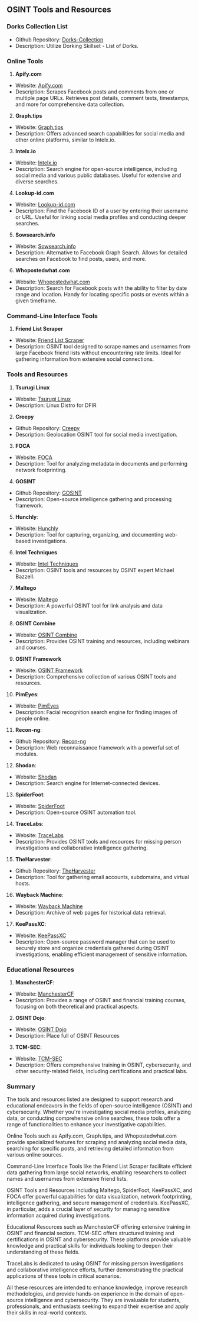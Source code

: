 ## OSINT Tools and Resources

### Dorks Collection List
- Github Repository: [Dorks-Collection](https://github.com/cipher387/Dorks-collections-list)
- Description: Utilize Dorking Skillset - List of Dorks.

### Online Tools

1. **Apify.com**
- Website: [Apify.com](https://apify.com)
- Description: Scrapes Facebook posts and comments from one or multiple page URLs. Retrieves post details, comment texts, timestamps, and more for comprehensive data collection.

2. **Graph.tips**
- Website: [Graph.tips](https://graph.tips)
- Description: Offers advanced search capabilities for social media and other online platforms, similar to Intelx.io.

3. **Intelx.io**
- Website: [Intelx.io](https://intelx.io)
- Description: Search engine for open-source intelligence, including social media and various public databases. Useful for extensive and diverse searches.

4. **Lookup-id.com**
- Website: [Lookup-id.com](https://lookup-id.com)
- Description: Find the Facebook ID of a user by entering their username or URL. Useful for linking social media profiles and conducting deeper searches.

5. **Sowsearch.info**
- Website: [Sowsearch.info](https://sowsearch.info)
- Description: Alternative to Facebook Graph Search. Allows for detailed searches on Facebook to find posts, users, and more.

6. **Whopostedwhat.com**
- Website: [Whopostedwhat.com](https://whopostedwhat.com)
- Description: Search for Facebook posts with the ability to filter by date range and location. Handy for locating specific posts or events within a given timeframe.

### Command-Line Interface Tools

1. **Friend List Scraper**
- Website: [Friend List Scraper](https://github.com/n0kovo/fb_friend_list_scraper)
- Description: OSINT tool designed to scrape names and usernames from large Facebook friend lists without encountering rate limits. Ideal for gathering information from extensive social connections.

### Tools and Resources

1. **Tsurugi Linux**
- Website: [Tsurugi Linux](https://tsurugi-linux.org/)
- Description: Linux Distro for DFIR
   

2. **Creepy**
- Github Repository: [Creepy](https://github.com/ilektrojohn/creepy)
- Description: Geolocation OSINT tool for social media investigation.

3. **FOCA**
- Website: [FOCA](https://www.elevenpaths.com/labstools/foca/index.html)
- Description: Tool for analyzing metadata in documents and performing network footprinting.

4. **GOSINT**
- Github Repository: [GOSINT](https://github.com/ciscocsirt/gosint)
- Description: Open-source intelligence gathering and processing framework.

5. **Hunchly**:
- Website: [Hunchly](https://www.hunch.ly/)
- Description: Tool for capturing, organizing, and documenting web-based investigations.

6. **Intel Techniques**
- Website: [Intel Techniques](https://inteltechniques.com/)
- Description: OSINT tools and resources by OSINT expert Michael Bazzell.

7. **Maltego**
- Website: [Maltego](https://www.maltego.com/)
- Description: A powerful OSINT tool for link analysis and data visualization.

8. **OSINT Combine**
- Website: [OSINT Combine](https://osintcombine.com/)
- Description: Provides OSINT training and resources, including webinars and courses.

9. **OSINT Framework**
- Website: [OSINT Framework](https://osintframework.com/)
- Description: Comprehensive collection of various OSINT tools and resources.

10. **PimEyes**:
- Website: [PimEyes](https://pimeyes.com/en)
- Description: Facial recognition search engine for finding images of people online.

11. **Recon-ng**:
- Github Repository: [Recon-ng](https://github.com/lanmaster53/recon-ng)
- Description: Web reconnaissance framework with a powerful set of modules.
   
12. **Shodan**:
- Website: [Shodan](https://www.shodan.io/)
- Description: Search engine for Internet-connected devices.

13. **SpiderFoot**:
- Website: [SpiderFoot](https://www.spiderfoot.net/)
- Description: Open-source OSINT automation tool.

14. **TraceLabs**:
- Website: [TraceLabs](https://www.tracelabs.org/)
- Description: Provides OSINT tools and resources for missing person investigations and collaborative intelligence gathering.

15. **TheHarvester**:
- Github Repository: [TheHarvester](https://github.com/laramies/theHarvester)
- Description: Tool for gathering email accounts, subdomains, and virtual hosts.

16. **Wayback Machine**:
- Website: [Wayback Machine](https://archive.org/web/)
- Description: Archive of web pages for historical data retrieval.

17. **KeePassXC**:
- Website: [KeePassXC](https://keepassxc.org/)
- Description: Open-source password manager that can be used to securely store and organize credentials gathered during OSINT investigations, enabling efficient management of sensitive information.

### Educational Resources

1. **ManchesterCF**:
- Website: [ManchesterCF](https://manchestercf.com/)
- Description: Provides a range of OSINT and financial training courses, focusing on both theoretical and practical aspects.

2. **OSINT Dojo**:
- Website: [OSINT Dojo](https://www.osintdojo.com/resources/)
- Description: Place full of OSINT Resources

3. **TCM-SEC**:
- Website: [TCM-SEC](https://academy.tcm-sec.com/)
- Description: Offers comprehensive training in OSINT, cybersecurity, and other security-related fields, including certifications and practical labs.
  
### Summary

The tools and resources listed are designed to support research and educational endeavors in the fields of open-source intelligence (OSINT) and cybersecurity. Whether you're investigating social media profiles, analyzing data, or conducting comprehensive online searches, these tools offer a range of functionalities to enhance your investigative capabilities.

Online Tools such as Apify.com, Graph.tips, and Whopostedwhat.com provide specialized features for scraping and analyzing social media data, searching for specific posts, and retrieving detailed information from various online sources.

Command-Line Interface Tools like the Friend List Scraper facilitate efficient data gathering from large social networks, enabling researchers to collect names and usernames from extensive friend lists.

OSINT Tools and Resources including Maltego, SpiderFoot, KeePassXC, and FOCA offer powerful capabilities for data visualization, network footprinting, intelligence gathering, and secure management of credentials. KeePassXC, in particular, adds a crucial layer of security for managing sensitive information acquired during investigations.

Educational Resources such as ManchesterCF offering extensive training in OSINT and financial sectors. TCM-SEC offers structured training and certifications in OSINT and cybersecurity. These platforms provide valuable knowledge and practical skills for individuals looking to deepen their understanding of these fields.

TraceLabs is dedicated to using OSINT for missing person investigations and collaborative intelligence efforts, further demonstrating the practical applications of these tools in critical scenarios.

All these resources are intended to enhance knowledge, improve research methodologies, and provide hands-on experience in the domain of open-source intelligence and cybersecurity. They are invaluable for students, professionals, and enthusiasts seeking to expand their expertise and apply their skills in real-world contexts.
